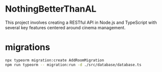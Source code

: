 # NothingBetterThanAL
 This project involves creating a RESTful API in Node.js and TypeScript with several key features centered around cinema management.


# migrations

```bash
npx typeorm migration:create AddRoomMigration  
npm run typeorm -- migration:run -d ./src/database/database.ts
```
